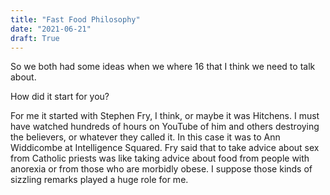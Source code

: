 ```yaml
---
title: "Fast Food Philosophy"
date: "2021-06-21"
draft: True
---
```


So we both had some ideas when we where 16 that I think we need to talk about.

How did it start for you?

For me it started with Stephen Fry, I think, or maybe it was Hitchens. I must have watched hundreds of hours on YouTube of him and others destroying the believers, or whatever they called it. In this case it was to Ann Widdicombe at Intelligence Squared. Fry said that to take advice about sex from Catholic priests was like taking advice about food from people with anorexia or from those who are morbidly obese. I suppose those kinds of sizzling remarks played a huge role for me. 

